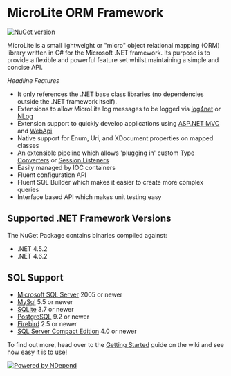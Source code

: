 MicroLite ORM Framework
=======================

[![NuGet version](https://badge.fury.io/nu/MicroLite.svg)](http://badge.fury.io/nu/MicroLite)

MicroLite is a small lightweight or "micro" object relational mapping (ORM) library written in C# for the Microsoft .NET framework. Its purpose is to provide a flexible and powerful feature set whilst maintaining a simple and concise API.

_Headline Features_

* It only references the .NET base class libraries (no dependencies outside the .NET framework itself).
* Extensions to allow MicroLite log messages to be logged via [log4net](https://github.com/TrevorPilley/MicroLite.Logging.Log4Net#microlitelogginglog4net) or [NLog](https://github.com/TrevorPilley/MicroLite.Logging.NLog#microliteloggingnlog)
* Extension support to quickly develop applications using [ASP.NET MVC](https://github.com/TrevorPilley/MicroLite.Extensions.Mvc#microliteextensionsmvc) and [WebApi](https://github.com/TrevorPilley/MicroLite.Extensions.WebApi#microliteextensionswebapi)
* Native support for Enum, Uri, and XDocument properties on mapped classes
* An extensible pipeline which allows 'plugging in' custom [Type Converters](https://github.com/TrevorPilley/MicroLite/wiki/Type-Converters) or [Session Listeners](https://github.com/TrevorPilley/MicroLite/wiki/Listeners)
* Easily managed by IOC containers
* Fluent configuration API
* Fluent SQL Builder which makes it easier to create more complex queries
* Interface based API which makes unit testing easy

## Supported .NET Framework Versions

The NuGet Package contains binaries compiled against:

* .NET 4.5.2
* .NET 4.6.2

## SQL Support

* [Microsoft SQL Server](https://github.com/TrevorPilley/MicroLite/wiki#configuring-the-connection) 2005 or newer
* [MySql](https://github.com/TrevorPilley/MicroLite/wiki/Using-MySql) 5.5 or newer
* [SQLite](https://github.com/TrevorPilley/MicroLite/wiki/Using-SQLite) 3.7 or newer
* [PostgreSQL](https://github.com/TrevorPilley/MicroLite/wiki/Using-PostgreSQL) 9.2 or newer
* [Firebird](https://github.com/TrevorPilley/MicroLite/wiki/Using-Firebird) 2.5 or newer
* [SQL Server Compact Edition](https://github.com/TrevorPilley/MicroLite/wiki/Using-SqlServerCE) 4.0 or newer

To find out more, head over to the [Getting Started](https://github.com/TrevorPilley/MicroLite/wiki) guide on the wiki and see how easy it is to use!

[![Powered by NDepend](https://github.com/TrevorPilley/MicroLite/raw/master/tools/PoweredByNDependLogo.PNG)](http://ndepend.com/)
